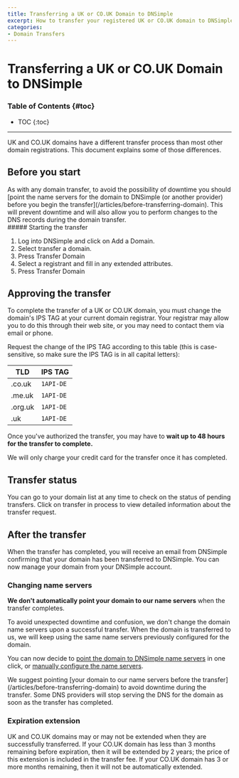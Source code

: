 ```yaml
---
title: Transferring a UK or CO.UK Domain to DNSimple
excerpt: How to transfer your registered UK or CO.UK domain to DNSimple.
categories:
- Domain Transfers
---
```


# Transferring a UK or CO.UK Domain to DNSimple

### Table of Contents {#toc}

* TOC
{:toc}

---

UK and CO.UK domains have a different transfer process than most other domain registrations. This document explains some of those differences.

## Before you start

<warning>
As with any domain transfer, to avoid the possibility of downtime you should [point the name servers for the domain to DNSimple (or another provider) before you begin the transfer](/articles/before-transferring-domain). This will prevent downtime and will also allow you to perform changes to the DNS records during the domain transfer.
</warning>

<div class="section-steps" markdown="1">
##### Starting the transfer

1. Log into DNSimple and click on <label>Add a Domain</label>.
1. Select <label>transfer a domain</label>.
1. Press <label>Transfer Domain</label>
1. Select a registrant and fill in any extended attributes.
1. Press <label>Transfer Domain</label>
</div>

## Approving the transfer

To complete the transfer of a UK or CO.UK domain, you must change the domain's IPS TAG at your current domain registrar. Your registrar may allow you to do this through their web site, or you may need to contact them via email or phone.

Request the change of the IPS TAG according to this table (this is case-sensitive, so make sure the IPS TAG is in all capital letters):


|  TLD  | IPS TAG |
|-------|-------|
| .co.uk | `1API-DE` |
| .me.uk | `1API-DE` |
| .org.uk | `1API-DE` |
| .uk | `1API-DE` |


Once you've authorized the transfer, you may have to **wait up to 48 hours for the transfer to complete.**

<info>
We will only charge your credit card for the transfer once it has completed.
</info>

## Transfer status

You can go to your domain list at any time to check on the status of pending transfers. Click on <label>transfer in process</label> to view detailed information about the transfer request.

## After the transfer

When the transfer has completed, you will receive an email from DNSimple confirming that your domain has been transferred to DNSimple. You can now manage your domain from your DNSimple account.

### Changing name servers

**We don't automatically point your domain to our name servers** when the transfer completes.

To avoid unexpected downtime and confusion, we don't change the domain name servers upon a successful transfer. When the domain is transferred to us, we will keep using the same name servers previously configured for the domain.

You can now decide to [point the domain to DNSimple name servers](/articles/delegating-dnsimple-registered) in one click, or [manually configure the name servers](/articles/setting-name-servers).

<warning>
We suggest pointing [your domain to our name servers before the transfer](/articles/before-transferring-domain) to avoid downtime during the transfer. Some DNS providers will stop serving the DNS for the domain as soon as the transfer has completed.
</warning>

### Expiration extension

UK and CO.UK domains may or may not be extended when they are successfully transferred. If your CO.UK domain has less than 3 months remaining before expiration, then it will be extended by 2 years; the price of this extension is included in the transfer fee. If your CO.UK domain has 3 or more months remaining, then it will not be automatically extended. 

